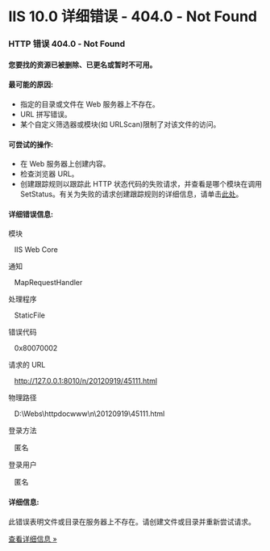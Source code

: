 # IIS 10.0 详细错误 - 404.0 - Not Found

### HTTP 错误 404.0 - Not Found

#### 您要找的资源已被删除、已更名或暂时不可用。

#### 最可能的原因:

-   指定的目录或文件在 Web 服务器上不存在。
-   URL 拼写错误。
-   某个自定义筛选器或模块(如 URLScan)限制了对该文件的访问。

#### 可尝试的操作:

-   在 Web 服务器上创建内容。
-   检查浏览器 URL。
-   创建跟踪规则以跟踪此 HTTP 状态代码的失败请求，并查看是哪个模块在调用 SetStatus。有关为失败的请求创建跟踪规则的详细信息，请单击[此处](http://go.microsoft.com/fwlink/?LinkID=66439)。

#### 详细错误信息:

模块

   IIS Web Core

通知

   MapRequestHandler

处理程序

   StaticFile

错误代码

   0x80070002

请求的 URL

   http://127.0.0.1:8010/n/20120919/45111.html

物理路径

   D:\Webs\httpdocwww\n\20120919\45111.html

登录方法

   匿名

登录用户

   匿名

#### 详细信息:

此错误表明文件或目录在服务器上不存在。请创建文件或目录并重新尝试请求。

[查看详细信息 »](https://go.microsoft.com/fwlink/?LinkID=62293&IIS70Error=404,0,0x80070002,17763)